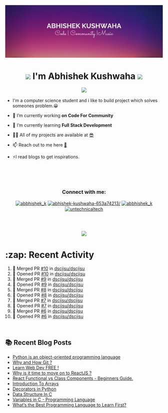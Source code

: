 <img src="./profileheader.png">

<h1 align="center"> <img src="https://c.tenor.com/HO7EBVsu04oAAAAi/pikachu-pokemon.gif" width="50"> I'm Abhishek Kushwaha <img src="https://cdn.discordapp.com/emojis/852778687958482944.gif?v=1" width="50"></h1>
<p align="center">
  <img src="https://readme-typing-svg.herokuapp.com?color=00FFFF&width=380&height=45&lines=UG+at+JIS+UNIVERSITY;GDSC+Lead+22;Discord+Bot+Developer;Full+Stack+Developer;Open-Source+Enthusiast;Nice+To+Meet+You+...;&center=true">
  </p>





- I'm a computer science student and i like to build project which solves someones problem.😀

- 🔭 I’m currently working **on Code For Community**

- 🌱 I’m currently learning **Full Stack Development**

- 👨‍💻 All of my projects are available at [😎](https://github.com/Abbhiishek)

- 📫 Reach out to me here **[📧](abhishekkushwaha1479@gmail.com)**

- ⚡I read blogs to get inspirations.

<br>
<br>
<br>

<h3  align="center">Connect with me:</h3>
<p  align="center">
<a href="https://twitter.com/abbhishek_k" target="blank"><img align="center" src="https://raw.githubusercontent.com/rahuldkjain/github-profile-readme-generator/master/src/images/icons/Social/twitter.svg" alt="abbhishek_k" height="30" width="40" /></a>
<a href="https://linkedin.com/in/abhishek-kushwaha-653a74213/" target="blank"><img align="center" src="https://raw.githubusercontent.com/rahuldkjain/github-profile-readme-generator/master/src/images/icons/Social/linked-in-alt.svg" alt="abhishek-kushwaha-653a74213/" height="30" width="40" /></a>
<a href="https://instagram.com/abbhishek_k" target="blank"><img align="center" src="https://raw.githubusercontent.com/rahuldkjain/github-profile-readme-generator/master/src/images/icons/Social/instagram.svg" alt="abbhishek_k" height="30" width="40" /></a>
<a href="https://www.youtube.com/c/UCDV_cwac9byivL5hvpU9mHQ" target="blank"><img align="center" src="https://raw.githubusercontent.com/rahuldkjain/github-profile-readme-generator/master/src/images/icons/Social/youtube.svg" alt="untechnicaltech" height="30" width="40" /></a>

</p>
<br>
<br>
<p align="center">

<img src="https://www.holopin.io/api/user/board?user=abbhiishek" >
<h1>:zap: Recent Activity</h1>

<!--START_SECTION:activity-->
1. 🎉 Merged PR [#10](https://github.com/dscjisu/dscjisu/pull/10) in [dscjisu/dscjisu](https://github.com/dscjisu/dscjisu)
2. 💪 Opened PR [#10](https://github.com/dscjisu/dscjisu/pull/10) in [dscjisu/dscjisu](https://github.com/dscjisu/dscjisu)
3. 🎉 Merged PR [#9](https://github.com/dscjisu/dscjisu/pull/9) in [dscjisu/dscjisu](https://github.com/dscjisu/dscjisu)
4. 💪 Opened PR [#9](https://github.com/dscjisu/dscjisu/pull/9) in [dscjisu/dscjisu](https://github.com/dscjisu/dscjisu)
5. 🎉 Merged PR [#8](https://github.com/dscjisu/dscjisu/pull/8) in [dscjisu/dscjisu](https://github.com/dscjisu/dscjisu)
6. 💪 Opened PR [#8](https://github.com/dscjisu/dscjisu/pull/8) in [dscjisu/dscjisu](https://github.com/dscjisu/dscjisu)
7. 🎉 Merged PR [#7](https://github.com/dscjisu/dscjisu/pull/7) in [dscjisu/dscjisu](https://github.com/dscjisu/dscjisu)
8. 💪 Opened PR [#7](https://github.com/dscjisu/dscjisu/pull/7) in [dscjisu/dscjisu](https://github.com/dscjisu/dscjisu)
9. 🎉 Merged PR [#6](https://github.com/dscjisu/dscjisu/pull/6) in [dscjisu/dscjisu](https://github.com/dscjisu/dscjisu)
10. 💪 Opened PR [#6](https://github.com/dscjisu/dscjisu/pull/6) in [dscjisu/dscjisu](https://github.com/dscjisu/dscjisu)
<!--END_SECTION:activity-->
</p>
<br>

  
## :books: Recent Blog Posts

<!-- BLOG-POST-LIST:START -->
- [Python is an object-oriented programming language](https://dev.to/abbhiishek/python-an-object-oriented-programming-language-2ob8)
- [Why and How Git ?](https://dev.to/abbhiishek/why-and-how-git--25cl)
- [Learn Web Dev FREE !](https://dev.to/abbhiishek/learn-web-dev-free--2pl9)
- [Why is it time to move on to ReactJS ?](https://dev.to/abbhiishek/why-is-it-time-to-move-on-to-reactjs--4na1)
- [React Functional vs Class Components - Beginners Guide.](https://dev.to/abbhiishek/react-functional-vs-class-components-beginners-guide-4ca3)
- [Introduction To Arrays](https://dev.to/abbhiishek/introduction-to-arrays-4d59)
- [Decorators in Python](https://dev.to/abbhiishek/decorators-in-python-cm7)
- [Data Structure In C](https://dev.to/abbhiishek/data-structure-in-c-126l)
- [Variables in C - Programming Language](https://dev.to/abbhiishek/variables-in-c-programming-language-54m9)
- [What’s the Best Programming Language to Learn First?](https://dev.to/abbhiishek/whats-the-best-programming-language-to-learn-first-1l4o)
<!-- BLOG-POST-LIST:END -->
